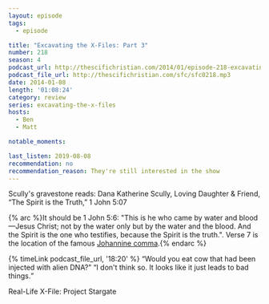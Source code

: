 ```yaml
---
layout: episode
tags:
  - episode

title: "Excavating the X-Files: Part 3"
number: 218
season: 4
podcast_url: http://thescifichristian.com/2014/01/episode-218-excavating-the-x-files-part-3/
podcast_file_url: http://thescifichristian.com/sfc/sfc0218.mp3
date: 2014-01-08
length: '01:08:24'
category: review
series: excavating-the-x-files
hosts:
  - Ben
  - Matt

notable_moments:

last_listen: 2019-08-08
recommendation: no
recommendation_reason: They're still interested in the show
---
```

Scully's gravestone reads: Dana Katherine Scully, Loving Daughter & Friend, “The Spirit is the Truth,” 1 John 5:07

{% arc %}It should be 1 John 5:6: "This is he who came by water and blood—Jesus Christ; not by the water only but by the water and the blood. And the Spirit is the one who testifies, because the Spirit is the truth.". Verse 7 is the location of the famous <a href="https://en.m.wikipedia.org/wiki/Johannine_Comma">Johannine comma</a>.{% endarc %}

<div class="quote">
  {% timeLink podcast_file_url, '18:20' %}
  <q class="ben">Would you eat cow that had been injected with alien DNA?</q>
  <q class="matt">I don't think so. It looks like it just leads to bad things.</q>
</div>

Real-Life X-File: Project Stargate